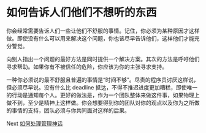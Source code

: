 # 如何告诉人们他们不想听的东西
[//]: # (Version:1.0.0)
你会经常需要告诉人们一些让他们不舒服的事情。记住，你必须为某种原因才这样做。即使没有什么可以用来解决这个问题，你也该尽早告诉他们，这样他们才能充分警觉。

向别人指出一个问题的最好方法是同时提供一个解决方案。其次的方法是呼吁他们寻求帮助。如果你有不被信任的危险，你应该为你的主张寻求支持。

一种你必须说的最不舒服且普遍的事情是“时间不够”。尽责的程序员讨厌这样说，但必须尽早说。没有什么比 deadline 抵达，不得不推迟进度更加糟糕，即使唯一的行动是通知每个人。更好的做法是，作为一个团队整体来做这件事，如果物理上做不到，至少是精神上这样做。你会想要得到你的团队对你的观点以及你为之所做的事情的支持，团队必须与你共同面对这样的后果。

Next [如何处理管理神话](10-How-to-Deal-with-Managerial-Myths.md)
